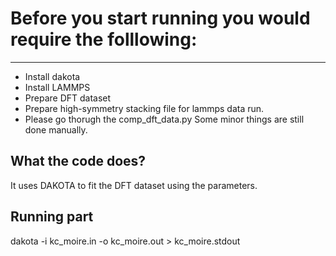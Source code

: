 # Before you start running you would require the folllowing:
-----------------------------------------------------------

* Install dakota
* Install LAMMPS
* Prepare DFT dataset
* Prepare high-symmetry stacking file 
  for lammps data run.
* Please go thorugh the comp_dft_data.py
  Some minor things are still done manually.

What the code does?
------------------
It uses DAKOTA to fit the DFT dataset using the parameters.

Running part
-------------
dakota -i kc_moire.in -o kc_moire.out > kc_moire.stdout
